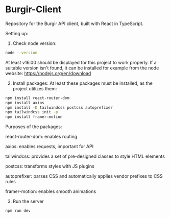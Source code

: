 # Burgir-Client
Repository for the Burgir API client, built with React in TypeScript.

Setting up:

1. Check node version:
```bash
node --version
```
At least v16.00 should be displayed for this project to work properly. If a suitable version isn't found, it can be installed for example from the node website: https://nodejs.org/en/download

2. Install packages:
At least these packages must be installed, as the project utilizes them:
```bash
npm install react-router-dom
npm install axios
npm install -D tailwindcss postcss autoprefixer
npx tailwindcss init -p
npm install framer-motion
```
Purposes of the packages:


react-router-dom: enables routing

axios: enables requests, important for API

tailwindcss: provides a set of pre-designed classes to style HTML elements

postcss: transforms styles with JS plugins

autoprefixer: parses CSS and automatically applies vendor prefixes to CSS rules

framer-motion: enables smooth animations

3. Run the server
```bash
npm run dev
```
